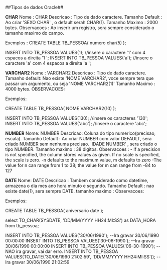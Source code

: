 ##Tipos de dados Oracle##

**CHAR**
Nome : CHAR
Descricao : Tipo de dado caractere.
Tamanho Default : Ao criar 'SEXO CHAR' , o default serah CHAR(1).
Tamanho Maximo : 2000 bytes.
Observacoes : Ao inserir um registro, sera sempre considerado o tamanho maximo do campo.

Exemplos :
CREATE TABLE TB_PESSOA(
numero char(5)
);

INSERT INTO TB_PESSOA  VALUES(1);  //insere o caractere '1' com 4 espacos a direita '1    ';
INSERT INTO TB_PESSOA  VALUES('a'); //insere o caractere 'a' com 4 espacos a direita 'a    ';


**VARCHAR2**
Nome : VARCHAR2
Descricao : Tipo de dado caractere.
Tamanho default: Nao existe 'NOME VARCHAR2', voce sempre tera que passar um argumento, ou seja 'NOME VARCHAR2(1)'
Tamanho Maximo : 4000 bytes.
OBSERVACOES: 

Exemplos:

CREATE TABLE TB_PESSOA(
NOME VARCHAR2(10)
);

INSERT INTO TB_PESSOA  VALUES(130);  //insere os caracteres '130';
INSERT INTO TB_PESSOA  VALUES('abc'); //insere o caractere 'abc';

**NUMBER**
Nome: NUMBER
Descricao: Coluna do tipo numerico(precisao, escala).
Tamanho Default : Ao criar NUMBER com valor DEFAULT, sera criado NUMBER sem nenhuma precisao.  'IDADE NUMBER' , sera criado o tipo NUMBER.
Tamanho maximo : 38 digitos.
Observacoes : - If a precision is not specified, the column stores values as given. If no scale is specified, the scale is zero.
              -n defaults to the maximum value, m defaults to zero
              -The value for n can range from 1 to 38; the value for m can range from –84 to 127
 




**DATE**
Nome: DATE
Descricao : Tambem considerado como datetime, armazena o dia mes ano hora minuto e segundo.
Tamanho Default : nao existe date(1), sera sempre DATE.
tamanho maximo : 
Observacoes:


Exemplos:

CREATE TABLE TB_PESSOA(
aniversario date
);

select TO_CHAR(SYSDATE, 'DD/MM/YYYY HH24:MI:SS') as DATA_HORA from tb_pessoa;


INSERT INTO TB_PESSOA VALUES('30/06/1990');  --Ira gravar 30/06/1990 00:00:00
INSERT INTO TB_PESSOA VALUES('30-06-1990');  --Ira gravar 30/06/1990 00:00:00
INSERT INTO TB_PESSOA VALUES('06-30-1990');  --NAO ira gravar, vai dar erro.
INSERT INTO TB_PESSOA VALUES(TO_DATE('30/06/1990 21:02:59', 'DD/MM/YYYY HH24:MI:SS')); --Ira gravar 30/06/1990 21:02:59
